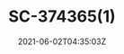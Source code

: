 ---
reference_code: 1
date: 2021-06-02T04:35:03Z
draft: false
level_of_description: 1차세계대전/1.포획
media_type: photo
title: SC-374365(1)
description: Dressed in winter clothes lined People's Army, the People's Army soldiers and prisoners of reinforcements. It was not easy for the UN forces to distinguish between them at the camp.
weight: 10

modified_at: 2021-07-13T04:35:03Z
created_at: 2021-06-02T04:35:03Z
link: 
components:
- "/items/한국전쟁/1.포로/RG-111-ADC-8191.png"

tags:
- tag1
creators:
subjects: 
- 1차세계대전
- 포획
sources: 
- NARA
venues: 
- 거제도

public_access_status: true
copyright_status: true
---